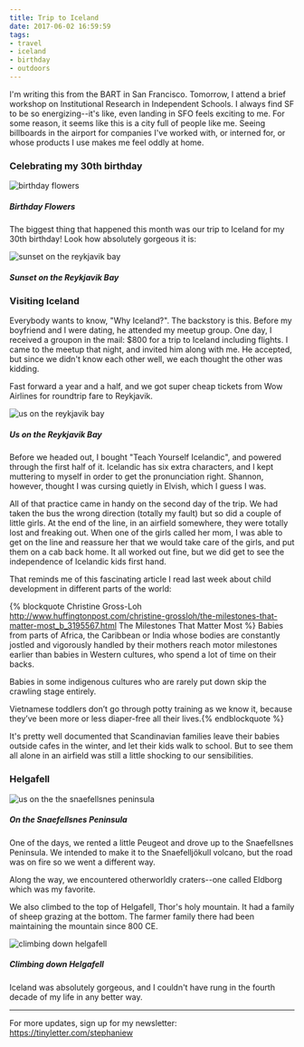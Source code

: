 ```yaml
---
title: Trip to Iceland
date: 2017-06-02 16:59:59
tags:
- travel
- iceland
- birthday
- outdoors
---
```



I'm writing this from the BART in San Francisco. Tomorrow, I attend a brief workshop on Institutional Research in Independent Schools. I always find SF to be so energizing--it's like, even landing in SFO feels exciting to me. For some reason, it seems like this is a city full of people like me. Seeing billboards in the airport for companies I've worked with, or interned for, or whose products I use makes me feel oddly at home.

### Celebrating my 30th birthday


![](/2017/06/birthday_flowers.jpg "birthday flowers")
##### Birthday Flowers

The biggest thing that happened this month was our trip to Iceland for my 30th birthday! Look how absolutely gorgeous it is:


![](/2017/06/pointing.gif "sunset on the reykjavik bay")
##### Sunset on the Reykjavik Bay


### Visiting Iceland

Everybody wants to know, "Why Iceland?". The backstory is this. Before my boyfriend and I were dating, he attended my meetup group. One day, I received a groupon in the mail: $800 for a trip to Iceland including flights. I came to the meetup that night, and invited him along with me. He accepted, but since we didn't know each other well, we each thought the other was kidding.

Fast forward a year and a half, and we got super cheap tickets from Wow Airlines for roundtrip fare to Reykjavik.


![](/2017/06/us.jpg "us on the reykjavik bay")
##### Us on the Reykjavik Bay

Before we headed out, I bought "Teach Yourself Icelandic", and powered through the first half of it. Icelandic has six extra characters, and I kept muttering to myself in order to get the pronunciation right. Shannon, however, thought I was cursing quietly in Elvish, which I guess I was.

All of that practice came in handy on the second day of the trip. We had taken the bus the wrong direction (totally my fault) but so did a couple of little girls. At the end of the line, in an airfield somewhere, they were totally lost and freaking out. When one of the girls called her mom, I was able to get on the line and reassure her that we would take care of the girls, and put them on a cab back home. It all worked out fine, but we did get to see the independence of Icelandic kids first hand.

That reminds me of this fascinating article I read last week about child development in different parts of the world:

{% blockquote Christine Gross-Loh http://www.huffingtonpost.com/christine-grossloh/the-milestones-that-matter-most_b_3195567.html The Milestones That Matter Most %}
Babies from parts of Africa, the Caribbean or India whose bodies are constantly jostled and vigorously handled by their mothers reach motor milestones earlier than babies in Western cultures, who spend a lot of time on their backs.

Babies in some indigenous cultures who are rarely put down skip the crawling stage entirely.

Vietnamese toddlers don’t go through potty training as we know it, because they’ve been more or less diaper-free all their lives.{% endblockquote %}

It's pretty well documented that Scandinavian families leave their babies outside cafes in the winter, and let their kids walk to school. But to see them all alone in an airfield was still a little shocking to our sensibilities.

### Helgafell

![](/2017/06/roadside.jpg "us on the the snaefellsnes peninsula")
##### On the Snaefellsnes Peninsula

One of the days, we rented a little Peugeot and drove up to the Snaefellsnes Peninsula. We intended to make it to the Snaefelljökull volcano, but the road was on fire so we went a different way.

Along the way, we encountered otherworldly craters--one called Eldborg which was my favorite.

We also climbed to the top of Helgafell, Thor's holy mountain. It had a family of sheep grazing at the bottom. The farmer family there had been maintaining the mountain since 800 CE.

![](/2017/06/helgafell.jpg "climbing down helgafell")
##### Climbing down Helgafell


Iceland was absolutely gorgeous, and I couldn't have rung in the fourth decade of my life in any better way.

------
For more updates, sign up for my newsletter: https://tinyletter.com/stephaniew
